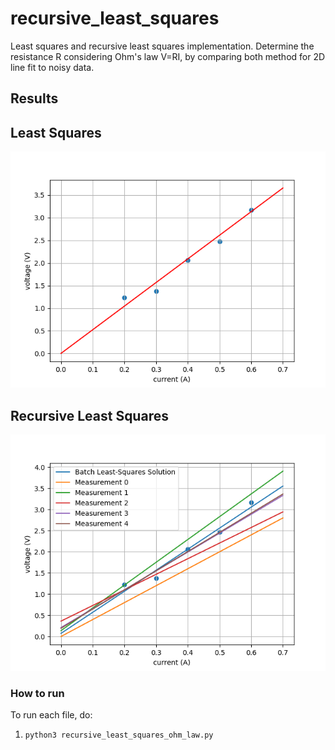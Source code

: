 # recursive_least_squares
Least squares and recursive least squares implementation. Determine the resistance R considering Ohm's law V=RI, by comparing both method for 2D line fit to noisy data.

## Results
## Least Squares
![alt text](https://github.com/NekSfyris/recursive_least_squares/blob/main/results/batch_least_squares_output.png)

## Recursive Least Squares
![alt text](https://github.com/NekSfyris/recursive_least_squares/blob/main/results/recursive_output.png)


### How to run
To run each file, do:
1. ```python3 recursive_least_squares_ohm_law.py```
